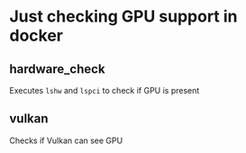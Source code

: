 # Just checking GPU support in docker

## hardware_check
Executes `lshw` and `lspci` to check if GPU is present
## vulkan
Checks if Vulkan can see GPU
